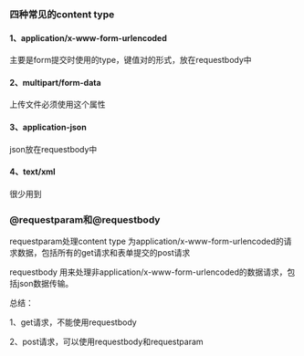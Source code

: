 ### 四种常见的content type

#### 1、application/x-www-form-urlencoded

主要是form提交时使用的type，键值对的形式，放在requestbody中

#### 2、multipart/form-data

上传文件必须使用这个属性

#### 3、application-json

json放在requestbody中

#### 4、text/xml

很少用到



### @requestparam和@requestbody

requestparam处理content type 为application/x-www-form-urlencoded的请求数据，包括所有的get请求和表单提交的post请求

requestbody 用来处理非application/x-www-form-urlencoded的数据请求，包括json数据传输。



总结：

1、get请求，不能使用requestbody

2、post请求，可以使用requestbody和requestparam